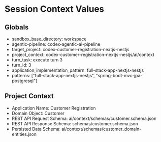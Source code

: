 # Session Context Values

## Globals
- sandbox_base_directory: workspace
- agentic-pipeline: codex-agentic-ai-pipeline
- target_project: codex-customer-registration-nextjs-nestjs
- project_context: codex-customer-registration-nextjs-nestjs/ai/context
- turn_task: execute turn 3
- turn_id: 3
- application_implementation_pattern: full-stack-app-nextjs-nestjs
- patterns: ["full-stack-app-nextjs-nestjs", "spring-boot-mvc-jpa-postgresql"]

## Project Context
- Application Name: Customer Registration
- Domain Object: Customer
- REST API Request Schema: ai/context/schemas/customer.schema.json
- REST API Response Schema: schemas/customer.schema.json
- Persisted Data Schema: ai/context/schemas/customer_domain-entities.json
